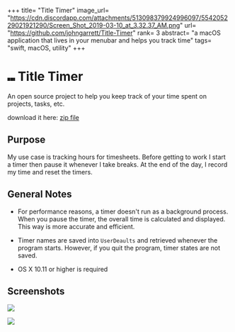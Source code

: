 +++
title= "Title Timer"
image_url= "https://cdn.discordapp.com/attachments/513098379924996097/554205229021921290/Screen_Shot_2019-03-10_at_3.32.37_AM.png"
url= "https://github.com/johngarrett/Title-Timer"
rank= 3
abstract= "a macOS application that lives in your menubar and helps you track time"
tags= "swift, macOS, utility"
+++

# ⑉ Title Timer

An open source project to help you keep track of your time spent on projects, tasks, etc.

download it here: [zip file](https://github.com/johngarrett/Title-Timer/releases/)

## Purpose

My use case is tracking hours for timesheets. Before getting to work I start a timer then pause it whenever I take breaks. At the end of the day, I record my time and reset the timers.

## General Notes

- For performance reasons, a timer doesn't run as a background process. When you pause the timer, the overall time is calculated and displayed. This way is more accurate and efficient.

- Timer names are saved into `UserDeaults` and retrieved whenever the program starts. However, if you quit the program, timer states are not saved.

- OS X 10.11 or higher is required

## Screenshots

![](https://cdn.discordapp.com/attachments/513098379924996097/554205229021921290/Screen_Shot_2019-03-10_at_3.32.37_AM.png)

![](https://cdn.discordapp.com/attachments/513098379924996097/554207725471662091/Screen_Shot_2019-03-10_at_3.43.28_AM.png)

